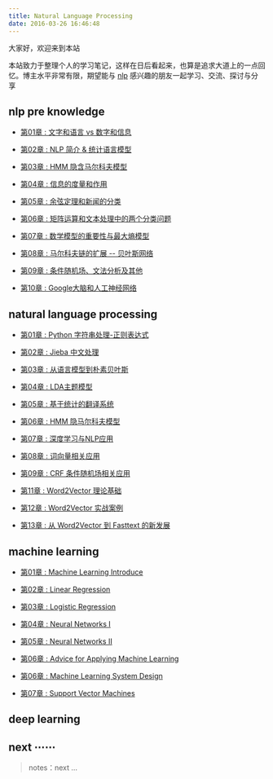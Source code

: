 ```yaml
---
title: Natural Language Processing
date: 2016-03-26 16:46:48
---
```


大家好，欢迎来到本站

本站致力于整理个人的学习笔记，这样在日后看起来，也算是追求大道上的一点回忆。博主水平非常有限，期望能与 [nlp](https://en.wikipedia.org/wiki/Natural_language_processing) 感兴趣的朋友一起学习、交流、探讨与分享

## nlp pre knowledge

- [第01章 : 文字和语言 vs 数字和信息][m1]  

- [第02章 : NLP 简介 & 统计语言模型][m2]

- [第03章 : HMM 隐含马尔科夫模型][m3]

- [第04章 : 信息的度量和作用][0]

- [第05章 : 余弦定理和新闻的分类][0]

- [第06章 : 矩阵运算和文本处理中的两个分类问题][0]

- [第07章 : 数学模型的重要性与最大熵模型][0]

- [第08章 : 马尔科夫链的扩展 -- 贝叶斯网络][0]

- [第09章 : 条件随机场、文法分析及其他][0]

- [第10章 : Google大脑和人工神经网络][0]

[m1]: /2017/11/08/nlp-pre-word-language-number-info-history/
[m2]: /2017/11/13/nlp-pre-statistics-language-model/
[m3]: /2017/11/14/nlp-pre-hidden-markov-model/

## natural language processing

- [第01章 : Python 字符串处理-正则表达式][n1]  

- [第02章 : Jieba 中文处理][n2]

- [第03章 : 从语言模型到朴素贝叶斯][n3]

- [第04章 : LDA主题模型][n4]

- [第05章 : 基于统计的翻译系统][0]

- [第06章 : HMM 隐马尔科夫模型][0]

- [第07章 : 深度学习与NLP应用][0]

- [第08章 : 词向量相关应用][n8]

- [第09章 : CRF 条件随机场相关应用][0]

- [第11章 : Word2Vector 理论基础][0]

- [第12章 : Word2Vector 实战案例][0]

- [第13章 : 从 Word2Vector 到 Fasttext 的新发展][0]

[0]: /
[n1]: /2017/07/30/nlp-01-string-operation-re/
[n2]: /2017/07/29/nlp-01-jieba/
[n3]: /2017/08/10/nlp-bayes-1/
[n4]: /2017/09/22/nlp-LDA/
[n8]: /2017/07/12/nlp-word-vector

[f1]: http://www.52nlp.cn/

## machine learning

- [第01章 : Machine Learning Introduce][1]

- [第02章 : Linear Regression][2]

- [第03章 : Logistic Regression][3]

- [第04章 : Neural Networks I][4]

- [第05章 : Neural Networks II][5]

- [第06章 : Advice for Applying Machine Learning][6-1]

- [第06章 : Machine Learning System Design][6-2]

- [第07章 : Support Vector Machines][7]

[0]: /nlp
[1]: /2016/09/20/ml-coursera-ng-w1-01-introduce/
[2]: /2016/10/08/ml-coursera-ng-w2-01-Linear-Regression/
[3]: /2016/10/24/ml-coursera-ng-w3-LR/
[4]: /2017/02/07/ml-coursera-ng-w4-NN-02/
[5]: /2017/02/13/ml-coursera-ng-w4-NN-03/
[6-1]: /2017/05/24/ml-coursera-ng-w6-Advice-for-Applying-Machine-Learning/
[6-2]: /2017/05/29/ml-coursera-ng-w6-Machine-Learning-System-Design/
[7]: /2017/10/13/ml-coursera-ng-w7-svm/

## deep learning

## next ⋯⋯

> notes：next ...
